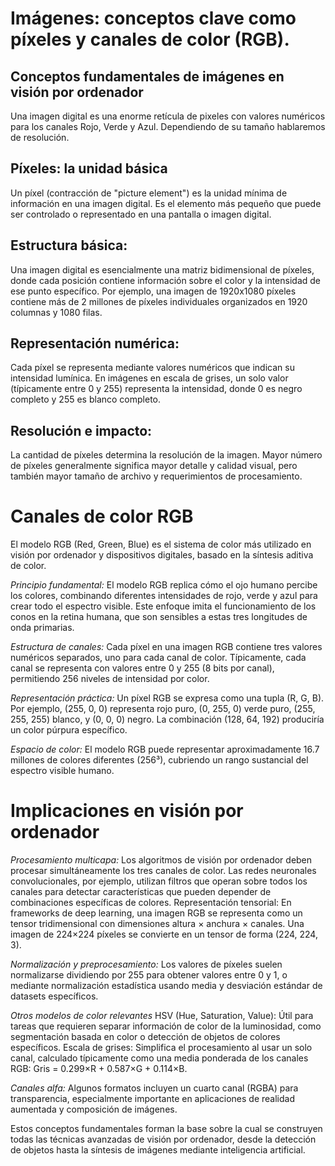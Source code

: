 # Imágenes: conceptos clave como píxeles y canales de color (RGB).
## Conceptos fundamentales de imágenes en visión por ordenador

Una imagen digital es una enorme retícula de pixeles con valores numéricos para los canales Rojo, Verde y Azul.
Dependiendo de su tamaño hablaremos de resolución.

## Píxeles: la unidad básica
Un píxel (contracción de "picture element") es la unidad mínima de información en una imagen digital. Es el elemento más pequeño que puede ser controlado o representado en una pantalla o imagen digital.

## Estructura básica:
Una imagen digital es esencialmente una matriz bidimensional de píxeles, donde cada posición contiene información sobre el color y la intensidad de ese punto específico. Por ejemplo, una imagen de 1920x1080 píxeles contiene más de 2 millones de píxeles individuales organizados en 1920 columnas y 1080 filas.

## Representación numérica:
Cada píxel se representa mediante valores numéricos que indican su intensidad lumínica. En imágenes en escala de grises, un solo valor (típicamente entre 0 y 255) representa la intensidad, donde 0 es negro completo y 255 es blanco completo.

## Resolución e impacto:
La cantidad de píxeles determina la resolución de la imagen. Mayor número de píxeles generalmente significa mayor detalle y calidad visual, pero también mayor tamaño de archivo y requerimientos de procesamiento.

# Canales de color RGB
El modelo RGB (Red, Green, Blue) es el sistema de color más utilizado en visión por ordenador y dispositivos digitales, basado en la síntesis aditiva de color.

*Principio fundamental:* El modelo RGB replica cómo el ojo humano percibe los colores, combinando diferentes intensidades de rojo, verde y azul para crear todo el espectro visible. Este enfoque imita el funcionamiento de los conos en la retina humana, que son sensibles a estas tres longitudes de onda primarias.

*Estructura de canales:* Cada píxel en una imagen RGB contiene tres valores numéricos separados, uno para cada canal de color. Típicamente, cada canal se representa con valores entre 0 y 255 (8 bits por canal), permitiendo 256 niveles de intensidad por color.

*Representación práctica:* Un píxel RGB se expresa como una tupla (R, G, B). Por ejemplo, (255, 0, 0) representa rojo puro, (0, 255, 0) verde puro, (255, 255, 255) blanco, y (0, 0, 0) negro. La combinación (128, 64, 192) produciría un color púrpura específico.

*Espacio de color:* El modelo RGB puede representar aproximadamente 16.7 millones de colores diferentes (256³), cubriendo un rango sustancial del espectro visible humano.

# Implicaciones en visión por ordenador

*Procesamiento multicapa:* Los algoritmos de visión por ordenador deben procesar simultáneamente los tres canales de color. Las redes neuronales convolucionales, por ejemplo, utilizan filtros que operan sobre todos los canales para detectar características que pueden depender de combinaciones específicas de colores.
Representación tensorial: En frameworks de deep learning, una imagen RGB se representa como un tensor tridimensional con dimensiones altura × anchura × canales. Una imagen de 224×224 píxeles se convierte en un tensor de forma (224, 224, 3).

*Normalización y preprocesamiento:* Los valores de píxeles suelen normalizarse dividiendo por 255 para obtener valores entre 0 y 1, o mediante normalización estadística usando media y desviación estándar de datasets específicos.

*Otros modelos de color relevantes*
HSV (Hue, Saturation, Value): Útil para tareas que requieren separar información de color de la luminosidad, como segmentación basada en color o detección de objetos de colores específicos.
Escala de grises: Simplifica el procesamiento al usar un solo canal, calculado típicamente como una media ponderada de los canales RGB: Gris = 0.299×R + 0.587×G + 0.114×B.

*Canales alfa:* Algunos formatos incluyen un cuarto canal (RGBA) para transparencia, especialmente importante en aplicaciones de realidad aumentada y composición de imágenes.

Estos conceptos fundamentales forman la base sobre la cual se construyen todas las técnicas avanzadas de visión por ordenador, desde la detección de objetos hasta la síntesis de imágenes mediante inteligencia artificial.